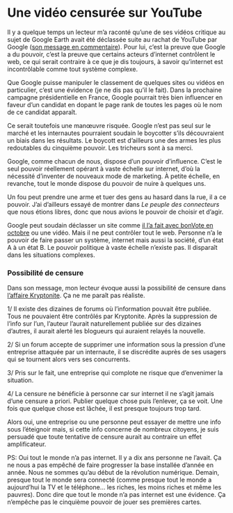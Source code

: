 # Une vidéo censurée sur YouTube

Il y a quelque temps un lecteur m’a raconté qu’une de ses vidéos critique au sujet de Google Earth avait été déclassée suite au rachat de YouTube par Google ([son message en commentaire](http://blog.tcrouzet.com/2007/01/13/une-video-censuree-sur-youtube/#comment-7244)). Pour lui, c’est la preuve que Google a du pouvoir, c’est la preuve que certains acteurs d’internet contrôlent le web, ce qui serait contraire à ce que je dis toujours, à savoir qu’internet est incontrôlable comme tout système complexe.

Que Google puisse manipuler le classement de quelques sites ou vidéos en particulier, c’est une évidence (je ne dis pas qu’il le fait). Dans la prochaine campagne présidentielle en France, Google pourrait très bien influencer en faveur d’un candidat en dopant le page rank de toutes les pages où le nom de ce candidat apparaît.

Ce serait toutefois une manœuvre risquée. Google n’est pas seul sur le marché et les internautes pourraient soudain le boycotter s’ils découvraient un biais dans les résultats. Le boycott est d’ailleurs une des armes les plus redoutables du cinquième pouvoir. Les tricheurs sont à sa merci.

Google, comme chacun de nous, dispose d’un pouvoir d’influence. C’est le seul pouvoir réellement opérant à vaste échelle sur internet, d’où la nécessité d’inventer de nouveaux mode de marketing. À petite échelle, en revanche, tout le monde dispose du pouvoir de nuire à quelques uns.

Un fou peut prendre une arme et tuer des gens au hasard dans la rue, il a ce pouvoir. J’ai d’ailleurs essayé de montrer dans *Le peuple des connecteurs* que nous étions libres, donc que nous avions le pouvoir de choisir et d’agir.

Google peut soudain déclasser un site comme [il l’a fait avec bonVote en octobre](http://blog.tcrouzet.com/2006/10/09/bonvote-otage-de-google-bis/) ou une vidéo. Mais il ne peut contrôler tout le web. Personne n’a le pouvoir de faire passer un système, internet mais aussi la société, d’un état A à un état B. Le pouvoir politique à vaste échelle n’existe pas. Il disparaît dans les situations complexes.

### Possibilité de censure

Dans son message, mon lecteur évoque aussi la possibilité de censure dans [l’affaire Kryptonite](http://blog.tcrouzet.com/2006/11/27/une-histoire-de-deux-roues). Ça ne me paraît pas réaliste.

1/ Il existe des dizaines de forums où l’information pouvait être publiée. Tous ne pouvaient être contrôlés par Kryptonite. Après la suppression de l’info sur l’un, l’auteur l’aurait naturellement publiée sur des dizaines d’autres, il aurait alerté les blogueurs qui auraient relayés la nouvelle.

2/ Si un forum accepte de supprimer une information sous la pression d’une entreprise attaquée par un internaute, il se discrédite auprès de ses usagers qui se tournent alors vers ses concurrents.

3/ Pris sur le fait, une entreprise qui complote ne risque que d’envenimer la situation.

4/ La censure ne bénéficie à personne car sur internet il ne s’agit jamais d’une censure a priori. Publier quelque chose puis l’enlever, ça se voit. Une fois que quelque chose est lâchée, il est presque toujours trop tard.

Alors oui, une entreprise ou une personne peut essayer de mettre une info sous l’éteignoir mais, si cette info concerne de nombreux citoyens, je suis persuadé que toute tentative de censure aurait au contraire un effet amplificateur.

PS: Oui tout le monde n’a pas internet. Il y a dix ans personne ne l’avait. Ça ne nous a pas empêché de faire progresser la base installée d’année en année. Nous ne sommes qu’au début de la révolution numérique. Demain, presque tout le monde sera connecté (comme presque tout le monde a aujourd’hui la TV et le téléphone… les riches, les moins riches et même les pauvres). Donc dire que tout le monde n’a pas internet est une évidence. Ça n’empêche pas le cinquième pouvoir de jouer ses premières cartes.